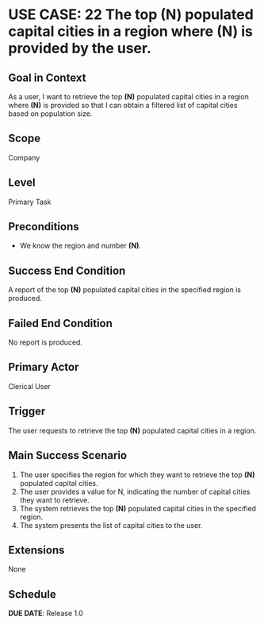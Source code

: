 # USE CASE: 22 The top **(N)** populated capital cities in a region where **(N)** is provided by the user.

## Goal in Context

As a user, I want to retrieve the top **(N)** populated capital cities in a region where **(N)** is provided so that I can obtain a filtered list of capital cities based on population size.

## Scope

Company

## Level

Primary Task

## Preconditions

- We know the region and number **(N)**. 

## Success End Condition

A report of the top **(N)** populated capital cities in the specified region is produced.

## Failed End Condition

No report is produced.

## Primary Actor

Clerical User

## Trigger

The user requests to retrieve the top **(N)** populated capital cities in a region.

## Main Success Scenario

1. The user specifies the region for which they want to retrieve the top **(N)** populated capital cities.
2. The user provides a value for N, indicating the number of capital cities they want to retrieve.
3. The system retrieves the top **(N)** populated capital cities in the specified region.
4. The system presents the list of capital cities to the user.

## Extensions

None

## Schedule

**DUE DATE**: Release 1.0
